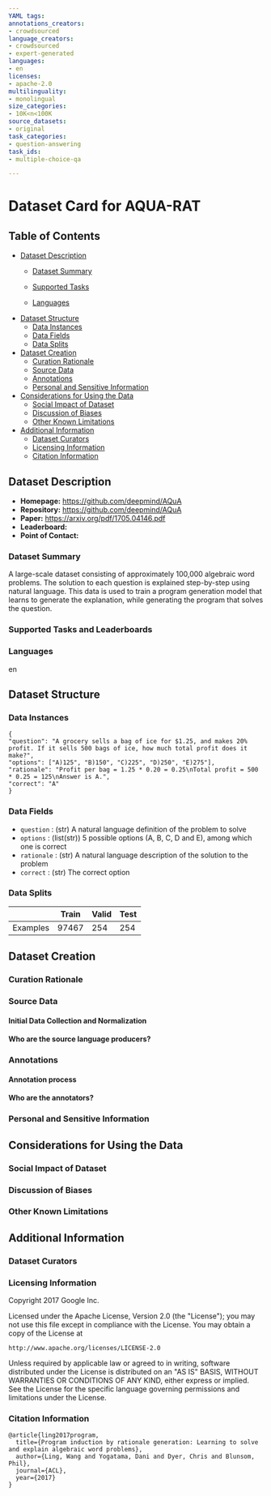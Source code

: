 ```yaml
---
YAML tags:
annotations_creators:
- crowdsourced
language_creators:
- crowdsourced
- expert-generated
languages:
- en
licenses:
- apache-2.0
multilinguality:
- monolingual
size_categories:
- 10K<n<100K
source_datasets:
- original
task_categories:
- question-answering
task_ids:
- multiple-choice-qa

---
```


# Dataset Card for AQUA-RAT

## Table of Contents
- [Dataset Description](#dataset-description)
  - [Dataset Summary](#dataset-summary)
  
  - [Supported Tasks](#supported-tasks-and-leaderboards)
  - [Languages](#languages)
- [Dataset Structure](#dataset-structure)
  - [Data Instances](#data-instances)
  - [Data Fields](#data-instances)
  - [Data Splits](#data-instances)
- [Dataset Creation](#dataset-creation)
  - [Curation Rationale](#curation-rationale)
  - [Source Data](#source-data)
  - [Annotations](#annotations)
  - [Personal and Sensitive Information](#personal-and-sensitive-information)
- [Considerations for Using the Data](#considerations-for-using-the-data)
  - [Social Impact of Dataset](#social-impact-of-dataset)
  - [Discussion of Biases](#discussion-of-biases)
  - [Other Known Limitations](#other-known-limitations)
- [Additional Information](#additional-information)
  - [Dataset Curators](#dataset-curators)
  - [Licensing Information](#licensing-information)
  - [Citation Information](#citation-information)

## Dataset Description

- **Homepage:** https://github.com/deepmind/AQuA
- **Repository:** https://github.com/deepmind/AQuA
- **Paper:** https://arxiv.org/pdf/1705.04146.pdf
- **Leaderboard:**
- **Point of Contact:**

### Dataset Summary

A large-scale dataset consisting of approximately 100,000 algebraic word problems.
The solution to each question is explained step-by-step using natural language.
This data is used to train a program generation model that learns to generate the explanation,
while generating the program that solves the question.

### Supported Tasks and Leaderboards

### Languages

en

## Dataset Structure

### Data Instances
```
{
"question": "A grocery sells a bag of ice for $1.25, and makes 20% profit. If it sells 500 bags of ice, how much total profit does it make?",
"options": ["A)125", "B)150", "C)225", "D)250", "E)275"],
"rationale": "Profit per bag = 1.25 * 0.20 = 0.25\nTotal profit = 500 * 0.25 = 125\nAnswer is A.",
"correct": "A"
}
```

### Data Fields

- `question` : (str) A natural language definition of the problem to solve
- `options` : (list(str)) 5 possible options (A, B, C, D and E), among which one is correct
- `rationale` : (str) A natural language description of the solution to the problem
- `correct` : (str) The correct option

### Data Splits
|                            | Train  | Valid | Test |
| -----                      | ------ | ----- | ---- |
| Examples                   | 97467  |   254 | 254  |

## Dataset Creation

### Curation Rationale


### Source Data


#### Initial Data Collection and Normalization


#### Who are the source language producers?


### Annotations

#### Annotation process


#### Who are the annotators?


### Personal and Sensitive Information


## Considerations for Using the Data


### Social Impact of Dataset

### Discussion of Biases


### Other Known Limitations


## Additional Information


### Dataset Curators


### Licensing Information
Copyright 2017 Google Inc.

Licensed under the Apache License, Version 2.0 (the "License");
you may not use this file except in compliance with the License.
You may obtain a copy of the License at

    http://www.apache.org/licenses/LICENSE-2.0

Unless required by applicable law or agreed to in writing, software
distributed under the License is distributed on an "AS IS" BASIS,
WITHOUT WARRANTIES OR CONDITIONS OF ANY KIND, either express or implied.
See the License for the specific language governing permissions and
limitations under the License.

### Citation Information
```
@article{ling2017program,
  title={Program induction by rationale generation: Learning to solve and explain algebraic word problems},
  author={Ling, Wang and Yogatama, Dani and Dyer, Chris and Blunsom, Phil},
  journal={ACL},
  year={2017}
}
```
